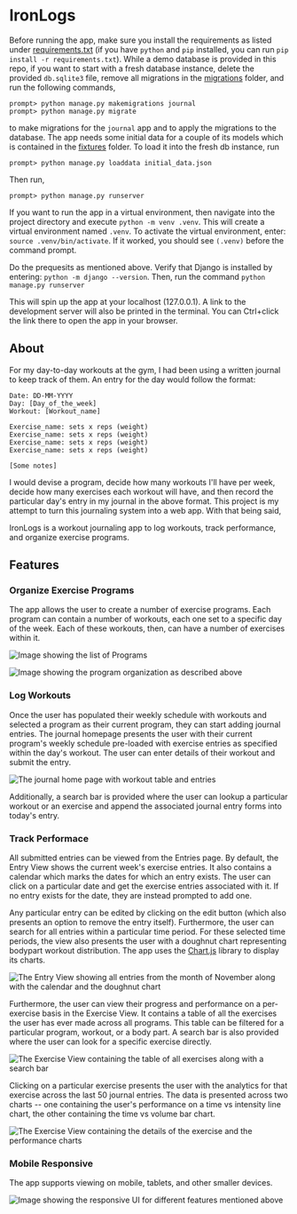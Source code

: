 # IronLogs
Before running the app, make sure you install the requirements as listed under [requirements.txt](./requirements.txt) (if you have `python` and `pip` installed, you can run `pip install -r requirements.txt`). While a demo database is provided in this repo, if you want to start with  a fresh database instance, delete the provided `db.sqlite3` file, remove all migrations in the [migrations](./journal/migrations/) folder, and run the following commands,

```shell
prompt> python manage.py makemigrations journal
prompt> python manage.py migrate
```

to make migrations for the `journal` app and to apply the migrations to the database. The app needs some initial data for a couple of its models which is contained in the [fixtures](./journal/fixtures/) folder. To load it into the fresh db instance, run

```shell
prompt> python manage.py loaddata initial_data.json
```

Then run,
```shell
prompt> python manage.py runserver
```

If you want to run the app in a virtual environment, then navigate into the project directory and execute `python -m venv .venv`. This will create a virtual environment named `.venv`. To activate the virtual environment, enter: `source .venv/bin/activate`. If it worked, you should see `(.venv)` before the command prompt.

Do the prequesits as mentioned above. Verify that Django is installed by entering: `python -m django --version`. Then, run the command `python manage.py runserver`

This will spin up the app at your localhost (127.0.0.1). A link to the development server will also be printed in the terminal. You can Ctrl+click the link there to open the app in your browser.

## About

For my day-to-day workouts at the gym, I had been using a written journal to keep track of them. An entry for the day would follow the format:
```
Date: DD-MM-YYYY
Day: [Day_of_the_week]
Workout: [Workout_name]

Exercise_name: sets x reps (weight)
Exercise_name: sets x reps (weight)
Exercise_name: sets x reps (weight)
Exercise_name: sets x reps (weight)

[Some notes]
```

I would devise a program, decide how many workouts I'll have per week, decide how many exercises each workout will have, and then record the particular day's entry in my journal in the above format. This project is my attempt to turn this journaling system into a web app. With that being said,

IronLogs is a workout journaling app to log workouts, track performance, and organize exercise programs. 

## Features

### Organize Exercise Programs

The app allows the user to create a number of exercise programs. Each program can contain a number of workouts, each one set to a specific day of the week. Each of these workouts, then, can have a number of exercises within it.

![Image showing the list of Programs](./docimages/program-1.png)

![Image showing the program organization as described above](./docimages/program.png)

### Log Workouts

Once the user has populated their weekly schedule with workouts and selected a program as their current program, they can start adding journal entries. The journal homepage presents the user with their current program's weekly schedule pre-loaded with exercise entries as specified within the day's workout. The user can enter details of their workout and submit the entry.

![The journal home page with workout table and entries](./docimages/journal-home.png)

Additionally, a search bar is provided where the user can lookup a particular workout or an exercise and append the associated journal entry forms into today's entry.

### Track Performace

All submitted entries can be viewed from the Entries page. By default, the Entry View shows the current week's exercise entries. It also contains a calendar which marks the dates for which an entry exists. The user can click on a particular date and get the exercise entries associated with it. If no entry exists for the date, they are instead prompted to add one.

Any particular entry can be edited by clicking on the edit button (which also presents an option to remove the entry itself). Furthermore, the user can search for all entries within a particular time period. For these selected time periods, the view also presents the user with a doughnut chart representing bodypart workout distribution. The app uses the [Chart.js](https://www.chartjs.org/) library to display its charts.

![The Entry View showing all entries from the month of November along with the calendar and the doughnut chart](./docimages/entry-view.png)

Furthermore, the user can view their progress and performance on a per-exercise basis in the Exercise View. It contains a table of all the exercises the user has ever made across all programs. This table can be filtered for a particular program, workout, or a body part. A search bar is also provided where the user can look for a specific exercise directly.

![The Exercise View containing the table of all exercises along with a search bar](./docimages/exercise-1.png)

Clicking on a particular exercise presents the user with the analytics for that exercise across the last 50 journal entries. The data is presented across two charts -- one containing the user's performance on a time vs intensity line chart, the other containing the time vs volume bar chart.

![The Exercise View containing the details of the exercise and the performance charts](./docimages/exercise-2.png)

### Mobile Responsive

The app supports viewing on mobile, tablets, and other smaller devices.

![Image showing the responsive UI for different features mentioned above](./docimages/responsive.png)
